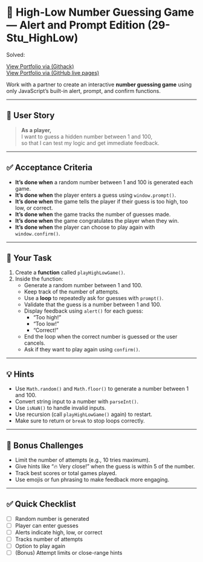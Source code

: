 # 🎯 High-Low Number Guessing Game — Alert and Prompt Edition (29-Stu_HighLow)

Solved:

<a href="https://raw.githack.com/KenVermillionJr/3-1-High-Low-Game/refs/heads/main/index.html" target="_blank">View Portfolio via (Githack)</a> <br>
<a href="https://kenvermillionjr.github.io/3-1-High-Low-Game/" target="_blank">View Portfolio via (GitHub live pages)</a> <br>

Work with a partner to create an interactive **number guessing game** using only JavaScript’s built-in alert, prompt, and confirm functions.

---

## 👤 User Story

> **As a player,**  
> I want to guess a hidden number between 1 and 100,  
> so that I can test my logic and get immediate feedback.

---

## ✅ Acceptance Criteria

- **It’s done when** a random number between 1 and 100 is generated each game.  
- **It’s done when** the player enters a guess using `window.prompt()`.  
- **It’s done when** the game tells the player if their guess is too high, too low, or correct.  
- **It’s done when** the game tracks the number of guesses made.  
- **It’s done when** the game congratulates the player when they win.  
- **It’s done when** the player can choose to play again with `window.confirm()`.  

---

## 🧱 Your Task

1. Create a **function** called `playHighLowGame()`.  
2. Inside the function:
   - Generate a random number between 1 and 100.  
   - Keep track of the number of attempts.  
   - Use a **loop** to repeatedly ask for guesses with `prompt()`.  
   - Validate that the guess is a number between 1 and 100.  
   - Display feedback using `alert()` for each guess:
     - “Too high!”
     - “Too low!”
     - “Correct!”
   - End the loop when the correct number is guessed or the user cancels.  
   - Ask if they want to play again using `confirm()`.  

---

## 💡 Hints

- Use `Math.random()` and `Math.floor()` to generate a number between 1 and 100.  
- Convert string input to a number with `parseInt()`.  
- Use `isNaN()` to handle invalid inputs.  
- Use recursion (call `playHighLowGame()` again) to restart.  
- Make sure to return or `break` to stop loops correctly.  

---

## 🧠 Bonus Challenges

- Limit the number of attempts (e.g., 10 tries maximum).  
- Give hints like “🔥 Very close!” when the guess is within 5 of the number.  
- Track best scores or total games played.  
- Use emojis or fun phrasing to make feedback more engaging.  

---

## ✅ Quick Checklist

- [ ] Random number is generated  
- [ ] Player can enter guesses  
- [ ] Alerts indicate high, low, or correct  
- [ ] Tracks number of attempts  
- [ ] Option to play again  
- [ ] (Bonus) Attempt limits or close-range hints  
